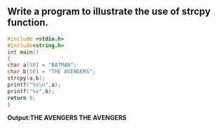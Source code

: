 ## Write a program to illustrate the use of strcpy function.
```C
#include <stdio.h>
#include<string.h>
int main()
{
char a[50] = "BATMAN";
char b[50] = "THE AVENGERS";
strcpy(a,b);
printf("%s\n",a);
printf("%s",b);
return 0;	
}
```
**Output:THE AVENGERS
THE AVENGERS**
